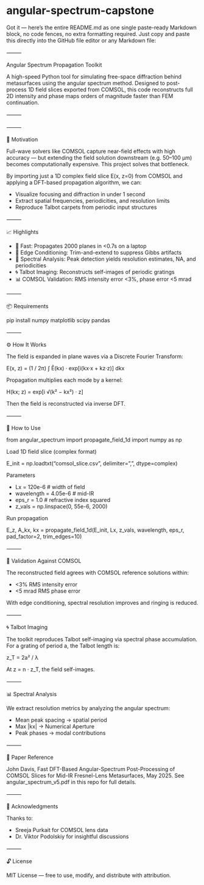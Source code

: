 # angular-spectrum-capstone

Got it — here’s the entire README.md as one single paste-ready Markdown block, no code fences, no extra formatting required. Just copy and paste this directly into the GitHub file editor or any Markdown file:

⸻

Angular Spectrum Propagation Toolkit

A high-speed Python tool for simulating free-space diffraction behind metasurfaces using the angular spectrum method. Designed to post-process 1D field slices exported from COMSOL, this code reconstructs full 2D intensity and phase maps orders of magnitude faster than FEM continuation.

⸻



⸻

🔬 Motivation

Full-wave solvers like COMSOL capture near-field effects with high accuracy — but extending the field solution downstream (e.g. 50–100 μm) becomes computationally expensive. This project solves that bottleneck.

By importing just a 1D complex field slice E(x, z=0) from COMSOL and applying a DFT-based propagation algorithm, we can:
- Visualize focusing and diffraction in under 1 second
- Extract spatial frequencies, periodicities, and resolution limits
- Reproduce Talbot carpets from periodic input structures

⸻

📈 Highlights
- 🚀 Fast: Propagates 2000 planes in <0.7s on a laptop
- 🧽 Edge Conditioning: Trim-and-extend to suppress Gibbs artifacts
- 🧠 Spectral Analysis: Peak detection yields resolution estimates, NA, and periodicities
- 🌀 Talbot Imaging: Reconstructs self-images of periodic gratings
- 📊 COMSOL Validation: RMS intensity error <3%, phase error <5 mrad

⸻

📦 Requirements

pip install numpy matplotlib scipy pandas

⸻

⚙️ How It Works

The field is expanded in plane waves via a Discrete Fourier Transform:

E(x, z) = (1 / 2π) ∫  Ê(kx) · exp[i(kx·x + kz·z)] dkx

Propagation multiplies each mode by a kernel:

H(kx; z) = exp[i √(k² − kx²) · z]

Then the field is reconstructed via inverse DFT.

⸻

🚀 How to Use

from angular_spectrum import propagate_field_1d
import numpy as np

Load 1D field slice (complex format)

E_init = np.loadtxt(“comsol_slice.csv”, delimiter=”,”, dtype=complex)

Parameters

- Lx = 120e-6            # width of field
- wavelength = 4.05e-6   # mid-IR
- eps_r = 1.0            # refractive index squared
- z_vals = np.linspace(0, 55e-6, 2000)

Run propagation

E_z, A_kx, kx = propagate_field_1d(E_init, Lx, z_vals, wavelength, eps_r, pad_factor=2, trim_edges=10)

⸻

🧪 Validation Against COMSOL

The reconstructed field agrees with COMSOL reference solutions within:
- <3% RMS intensity error
- <5 mrad RMS phase error

With edge conditioning, spectral resolution improves and ringing is reduced.


⸻

🌀 Talbot Imaging

The toolkit reproduces Talbot self-imaging via spectral phase accumulation.
For a grating of period a, the Talbot length is:

z_T = 2a² / λ

At z = n · z_T, the field self-images.


⸻

📊 Spectral Analysis

We extract resolution metrics by analyzing the angular spectrum:
- Mean peak spacing → spatial period
- Max |kx| → Numerical Aperture
- Peak phases → modal contributions


⸻

📜 Paper Reference

John Davis, Fast DFT-Based Angular-Spectrum Post-Processing of COMSOL Slices for Mid-IR Fresnel-Lens Metasurfaces, May 2025.
See angular_spectrum_v5.pdf in this repo for full details.

⸻

🧠 Acknowledgments

Thanks to:
- Sreeja Purkait for COMSOL lens data
- Dr. Viktor Podolskiy for insightful discussions

⸻

🔓 License

MIT License — free to use, modify, and distribute with attribution.
